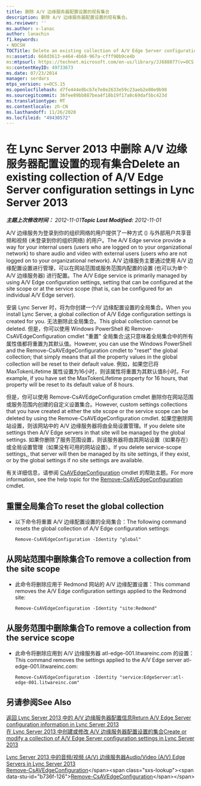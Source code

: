```yaml
---
title: 删除 A/V 边缘服务器配置设置的现有集合
description: 删除 A/V 边缘服务器配置设置的现有集合。
ms.reviewer: ''
ms.author: v-lanac
author: lanachin
f1.keywords:
- NOCSH
TOCTitle: Delete an existing collection of A/V Edge Server configuration settings
ms:assetid: 668d3613-e464-4b68-967a-cfff90b9ce4b
ms:mtpsurl: https://technet.microsoft.com/en-us/library/JJ688077(v=OCS.15)
ms:contentKeyID: 49733673
ms.date: 07/23/2014
manager: serdars
mtps_version: v=OCS.15
ms.openlocfilehash: d7fe444e8bcb7e7e8e2633e59c23aeb2e80e9b98
ms.sourcegitcommit: 36fee89bb887bea4f18b19f17a8c69daf5bc423d
ms.translationtype: MT
ms.contentlocale: zh-CN
ms.lasthandoff: 11/26/2020
ms.locfileid: "49430572"
---
```

# <a name="delete-an-existing-collection-of-av-edge-server-configuration-settings-in-lync-server-2013"></a><span data-ttu-id="b736f-103">在 Lync Server 2013 中删除 A/V 边缘服务器配置设置的现有集合</span><span class="sxs-lookup"><span data-stu-id="b736f-103">Delete an existing collection of A/V Edge Server configuration settings in Lync Server 2013</span></span>

<div data-xmlns="http://www.w3.org/1999/xhtml">

<div class="topic" data-xmlns="http://www.w3.org/1999/xhtml" data-msxsl="urn:schemas-microsoft-com:xslt" data-cs="https://msdn.microsoft.com/">

<div data-asp="https://msdn2.microsoft.com/asp">



</div>

<div id="mainSection">

<div id="mainBody"><span data-ttu-id="b736f-104">

<span> </span></span><span class="sxs-lookup"><span data-stu-id="b736f-104">

<span> </span></span></span>

<span data-ttu-id="b736f-105">_**主题上次修改时间：** 2012-11-01_</span><span class="sxs-lookup"><span data-stu-id="b736f-105">_**Topic Last Modified:** 2012-11-01_</span></span>

<span data-ttu-id="b736f-106">A/V 边缘服务为登录到你的组织网络的用户提供了一种方式 () 与外部用户共享音频和视频 (未登录到你的组织网络) 的用户。</span><span class="sxs-lookup"><span data-stu-id="b736f-106">The A/V Edge service provide a way for your internal users (users who are logged on to your organizational network) to share audio and video with external users (users who are not logged on to your organizational network).</span></span> <span data-ttu-id="b736f-107">A/V 边缘服务主要通过使用 A/V 边缘配置设置进行管理，可以在网站范围或服务范围内配置的设置 (也可以为单个 A/V 边缘服务器) 进行配置。</span><span class="sxs-lookup"><span data-stu-id="b736f-107">The A/V Edge service is primarily managed by using A/V Edge configuration settings, setting that can be configured at the site scope or at the service scope (that is, can be configured for an individual A/V Edge server).</span></span>

<span data-ttu-id="b736f-108">安装 Lync Server 时，将为你创建一个/V 边缘配置设置的全局集合。</span><span class="sxs-lookup"><span data-stu-id="b736f-108">When you install Lync Server, a global collection of A/V Edge configuration settings is created for you.</span></span> <span data-ttu-id="b736f-109">无法删除此全局集合。</span><span class="sxs-lookup"><span data-stu-id="b736f-109">This global collection cannot be deleted.</span></span> <span data-ttu-id="b736f-110">但是，你可以使用 Windows PowerShell 和 Remove-CsAVEdgeConfiguration cmdlet "重置" 全局集合;这只意味着全局集合中的所有属性值都将重置为其默认值。</span><span class="sxs-lookup"><span data-stu-id="b736f-110">However, you can use the Windows PowerShell and the Remove-CsAVEdgeConfiguration cmdlet to "reset" the global collection; that simply means that all the property values in the global collection will be reset to their default value.</span></span> <span data-ttu-id="b736f-111">例如，如果您已将 MaxTokenLifetime 属性设置为16小时，则该属性将重置为其默认值8小时。</span><span class="sxs-lookup"><span data-stu-id="b736f-111">For example, if you have set the MaxTokenLifetime property for 16 hours, that property will be reset to its default value of 8 hours.</span></span>

<span data-ttu-id="b736f-112">但是，你可以使用 Remove-CsAVEdgeConfiguration cmdlet 删除你在网站范围或服务范围内创建的自定义设置集合。</span><span class="sxs-lookup"><span data-stu-id="b736f-112">However, custom settings collections that you have created at either the site scope or the service scope can be deleted by using the Remove-CsAVEdgeConfiguration cmdlet.</span></span> <span data-ttu-id="b736f-113">如果您删除网站设置，则该网站中的 A/V 边缘服务器将由全局设置管理。</span><span class="sxs-lookup"><span data-stu-id="b736f-113">If you delete site settings then A/V Edge servers in that site will be managed by the global settings.</span></span> <span data-ttu-id="b736f-114">如果你删除了服务范围设置，则该服务器将由其网站设置（如果存在）或全局设置管理（如果没有可用的网站设置）。</span><span class="sxs-lookup"><span data-stu-id="b736f-114">If you delete service-scope settings,, that server will then be managed by its site settings, if they exist, or by the global settings if no site settings are available.</span></span>

<span data-ttu-id="b736f-115">有关详细信息，请参阅 [CsAVEdgeConfiguration](https://technet.microsoft.com/library/Gg398786(v=OCS.15)) cmdlet 的帮助主题。</span><span class="sxs-lookup"><span data-stu-id="b736f-115">For more information, see the help topic for the [Remove-CsAVEdgeConfiguration](https://technet.microsoft.com/library/Gg398786(v=OCS.15)) cmdlet.</span></span>

<div>

## <a name="to-reset-the-global-collection"></a><span data-ttu-id="b736f-116">重置全局集合</span><span class="sxs-lookup"><span data-stu-id="b736f-116">To reset the global collection</span></span>

  - <span data-ttu-id="b736f-117">以下命令将重置 A/V 边缘配置设置的全局集合：</span><span class="sxs-lookup"><span data-stu-id="b736f-117">The following command resets the global collection of A/V Edge configuration settings:</span></span>
    
        Remove-CsAVEdgeConfiguration -Identity "global"

</div>

<div>

## <a name="to-remove-a-collection-from-the-site-scope"></a><span data-ttu-id="b736f-118">从网站范围中删除集合</span><span class="sxs-lookup"><span data-stu-id="b736f-118">To remove a collection from the site scope</span></span>

  - <span data-ttu-id="b736f-119">此命令将删除应用于 Redmond 网站的 A/V 边缘配置设置：</span><span class="sxs-lookup"><span data-stu-id="b736f-119">This command removes the A/V Edge configuration settings applied to the Redmond site:</span></span>
    
        Remove-CsAVEdgeConfiguration -Identity "site:Redmond"

</div>

<div>

## <a name="to-remove-a-collection-from-the-service-scope"></a><span data-ttu-id="b736f-120">从服务范围中删除集合</span><span class="sxs-lookup"><span data-stu-id="b736f-120">To remove a collection from the service scope</span></span>

  - <span data-ttu-id="b736f-121">此命令将删除应用到 A/V 边缘服务器 atl-edge-001.litwareinc.com 的设置：</span><span class="sxs-lookup"><span data-stu-id="b736f-121">This command removes the settings applied to the A/V Edge server atl-edge-001.litwareinc.com:</span></span>
    
        Remove-CsAVEdgeConfiguration -Identity "service:EdgeServer:atl-edge-001.litwareinc.com"

</div>

<div>

## <a name="see-also"></a><span data-ttu-id="b736f-122">另请参阅</span><span class="sxs-lookup"><span data-stu-id="b736f-122">See Also</span></span>


[<span data-ttu-id="b736f-123">返回 Lync Server 2013 中的 A/V 边缘服务器配置信息</span><span class="sxs-lookup"><span data-stu-id="b736f-123">Return A/V Edge Server configuration information in Lync Server 2013</span></span>](lync-server-2013-return-a-v-edge-server-configuration-information.md)  
[<span data-ttu-id="b736f-124">在 Lync Server 2013 中创建或修改 A/V 边缘服务器配置设置的集合</span><span class="sxs-lookup"><span data-stu-id="b736f-124">Create or modify a collection of A/V Edge Server configuration settings in Lync Server 2013</span></span>](lync-server-2013-create-or-modify-a-collection-of-a-v-edge-server-configuration-settings.md)  


[<span data-ttu-id="b736f-125">Lync Server 2013 中的音频/视频 (A/V) 边缘服务器</span><span class="sxs-lookup"><span data-stu-id="b736f-125">Audio/Video (A/V) Edge Servers in Lync Server 2013</span></span>](lync-server-2013-audio-video-a-v-edge-servers.md)  
<span data-ttu-id="b736f-126">[Remove-CsAVEdgeConfiguration](https://technet.microsoft.com/library/Gg398786(v=OCS.15))</span><span class="sxs-lookup"><span data-stu-id="b736f-126">[Remove-CsAVEdgeConfiguration](https://technet.microsoft.com/library/Gg398786(v=OCS.15))</span></span>  
  

<span data-ttu-id="b736f-127"></div>

</div>

<span> </span>

</div>

</div>

</span><span class="sxs-lookup"><span data-stu-id="b736f-127"></div>

</div>

<span> </span>

</div>

</div>

</span></span></div>


